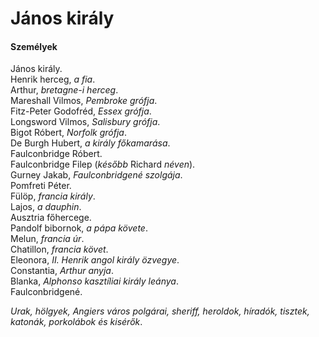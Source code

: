 <!-- ======================================================================
--- Search engine
title:          János király
keywords:       János, király, királydráma
description:    William Shakespeare: János király.
--- Menu system
order:          100
text:           János király
hidden:         false
umbel:          false
--- Page properties
id:             /histories/king-john
document:       
layout:         layout-2-left
$-left:         play-list
searchable:     true
======================================================================= -->

# János király

#### Személyek

János király.  
Henrik herceg, _a fia_.  
Arthur, _bretagne-i herceg_.  
Mareshall Vilmos, _Pembroke grófja_.  
Fitz-Peter Godofréd, _Essex grófja_.  
Longsword Vilmos, _Salisbury grófja_.  
Bigot Róbert, _Norfolk grófja_.  
De Burgh Hubert, _a király főkamarása_.  
Faulconbridge Róbert.  
Faulconbridge Filep (_később_ Richard _néven_).  
Gurney Jakab, _Faulconbridgené szolgája_.  
Pomfreti Péter.  
Fülöp, _francia király_.  
Lajos, _a dauphin_.  
Ausztria főhercege.  
Pandolf bibornok, _a pápa követe_.  
Melun, _francia úr_.  
Chatillon, _francia követ_.  
Eleonora, _II. Henrik angol király özvegye_.  
Constantia, _Arthur anyja_.  
Blanka, _Alphonso kasztíliai király leánya_.  
Faulconbridgené.

_Urak, hölgyek, Angiers város polgárai, sheriff, heroldok, 
híradók, tisztek, katonák, porkolábok és kisérők_.